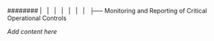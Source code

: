 ######## |   |   |   |   |   |   |   ├── Monitoring and Reporting of Critical Operational Controls

*Add content here*